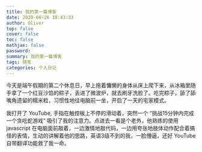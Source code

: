 ```yaml
---
title: 我的第一篇博客
date: 2020-06-26 18:43:33
author: Oliver
top: false
cover: false
toc: false
mathjax: false
password:
summary: 我的第一篇博客
tags: 随笔
categories: 个人日记
---
```


今天是端午假期的第二个休息日，早上拖着慵懒的身体从床上爬下来，从冰箱里随手拿了一个红豆沙馅的粽子，丢进了微波炉，就去刷牙洗脸了。吃完粽子，舔了舔嘴角遗留的糯米粒，习惯性地往电脑前一坐，开启了一天的宅家模式。

我打开了 YouTube, 手指在触控板上不停的滑动着，突然一个 “挑战15分钟内完成一个贪吃蛇游戏” 吸引了我的注意力。点进去一看是个老外，他熟练的使用 javascript 在电脑面前敲着，一边激情地敲代码，一边用夸张地肢体动作配合着搞怪的表情，生动的讲解着他的思路，英语3级不到的我，一脸懵逼，还好 YouTube 自带翻译功能救了我一命。